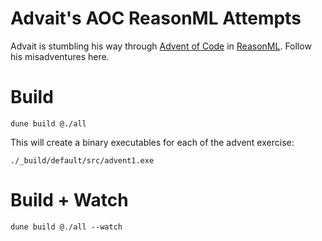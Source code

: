 # Advait's AOC ReasonML Attempts

Advait is stumbling his way through [Advent of Code](https://adventofcode.com/) in [ReasonML](http://reasonmlhub.com/exploring-reasonml/ch_about-reasonml.html#what-is-reasonml). Follow his misadventures here.

# Build
```
dune build @./all
```

This will create a binary executables for each of the advent exercise:

```
./_build/default/src/advent1.exe
```

# Build + Watch

```
dune build @./all --watch
```

